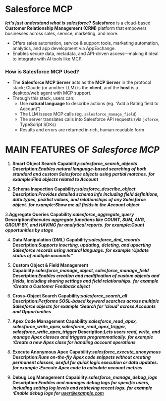 # Salesforce MCP

***let's just understand what is salesforce?***
**Salesforce** is a cloud-based **Customer Relationship Management (CRM)** platform that empowers businesses across sales, service, marketing, and more.  
- Offers sales automation, service & support tools, marketing automation, analytics, and app development via AppExchange.  
- Enables secure data, metadata, and API-driven access—making it ideal to integrate with AI tools like MCP.

### How is Salesforce MCP Used?

- The **Salesforce MCP Server** acts as the **MCP Server** in the protocol stack; Claude (or another LLM) is the **client**, and the **host** is a desktop/web agent with MCP support.
- Through this stack, users can:
  - Use **natural language** to describe actions (eg. “Add a Rating field to Account”)
  - The LLM issues MCP calls (eg. `salesforce_manage_field`)
  - The server translates calls into Salesforce API requests (via `jsforce`, TypeScript SDKs)
  - Results and errors are returned in rich, human‑readable form

# MAIN FEATURES OF ***Salesforce MCP***

1. **Smart Object Search**
**Capability**:***salesforce_search_objects***
**Description**:***Enables natural language-based searching of both standard and custom Salesforce objects using partial matches.***
***for example:Find objects related to Account***

2. **Schema Inspection**
**Capability**:***salesforce_describe_object***
**Description**:***Provides detailed schema info including field definitions, data types, picklist values, and relationships of any Salesforce object.***
***for example:Show me all fields in the Account object***

3.**Aggregate Queries**
**Capability**:***salesforce_aggregate_query***
**Description**:***Executes aggregate functions like COUNT, SUM, AVG, GROUP BY, and HAVING for analytical reports.***
***for example:Count opportunities by stage***

4. **Data Manipulation (DML)**
**Capability**:***salesforce_dml_records***
**Description**:***Supports inserting, updating, deleting, and upserting Salesforce records using natural language.***
***for example :Update status of multiple accounts"***

5. **Custom Object & Field Management**
**Capability**:***salesforce_manage_object, salesforce_manage_field***
**Description**:***Enables creation and modification of custom objects and fields, including sharing settings and field relationships.***
***for example :Create a Customer Feedback object***

6. **Cross-Object Search**
**Capability**:***salesforce_search_all***
**Description**:***Performs SOSL-based keyword searches across multiple Salesforce objects***
***for example :Search for 'cloud' across Accounts and Opportunities***

7. **Apex Code Management**
**Capability**:***salesforce_read_apex, salesforce_write_apex,salesforce_read_apex_trigger, salesforce_write_apex_trigger***
**Description**:***Lets users read, write, and manage Apex classes and triggers programmatically.***
***for example :Create a new Apex class for handling account operations***

8. **Execute Anonymous Apex**
**Capability**:***salesforce_execute_anonymous***
**Description**:***Runs on-the-fly Apex code snippets without creating permanent classes, useful for quick logic execution or data updates.***
***for example :Execute Apex code to calculate account metrics***

9. **Debug Log Management**
**Capability**:***salesforce_manage_debug_logs***
**Description**:***Enables and manages debug logs for specific users, including setting log levels and retrieving recent logs.***
***for example :Enable debug logs for user@example.com***





